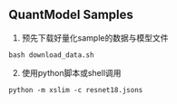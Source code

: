 ## QuantModel Samples
1. 预先下载好量化sample的数据与模型文件
~~~
bash download_data.sh
~~~

2. 使用python脚本或shell调用
~~~
python -m xslim -c resnet18.jsons
~~~
